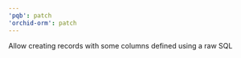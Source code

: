 ```yaml
---
'pqb': patch
'orchid-orm': patch
---
```


Allow creating records with some columns defined using a raw SQL
